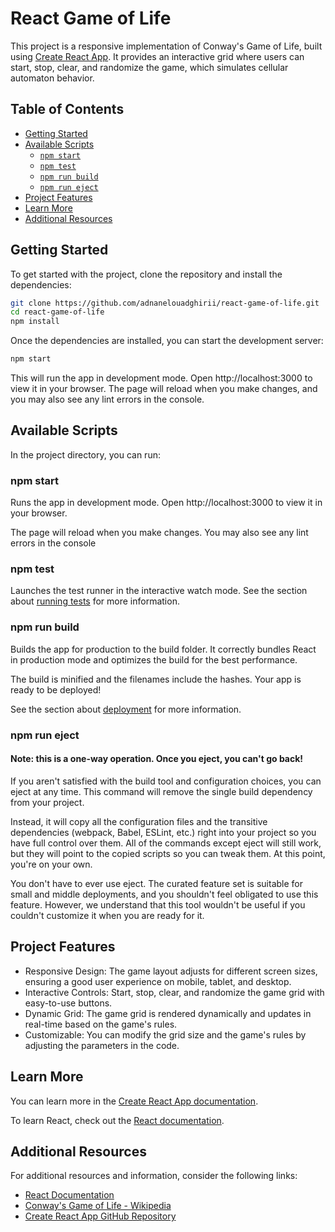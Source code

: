 # React Game of Life

This project is a responsive implementation of Conway's Game of Life, built using [Create React App](https://github.com/facebook/create-react-app). It provides an interactive grid where users can start, stop, clear, and randomize the game, which simulates cellular automaton behavior.

## Table of Contents

- [Getting Started](#getting-started)
- [Available Scripts](#available-scripts)
  - [`npm start`](#npm-start)
  - [`npm test`](#npm-test)
  - [`npm run build`](#npm-run-build)
  - [`npm run eject`](#npm-run-eject)
- [Project Features](#project-features)
- [Learn More](#learn-more)
- [Additional Resources](#additional-resources)

## Getting Started

To get started with the project, clone the repository and install the dependencies:

```bash
git clone https://github.com/adnanelouadghirii/react-game-of-life.git
cd react-game-of-life
npm install
```
Once the dependencies are installed, you can start the development server:

```bash
npm start
```
This will run the app in development mode. Open http://localhost:3000 to view it in your browser. The page will reload when you make changes, and you may also see any lint errors in the console.

## Available Scripts

In the project directory, you can run:

### npm start

Runs the app in development mode.
Open http://localhost:3000 to view it in your browser.

The page will reload when you make changes.
You may also see any lint errors in the console

### npm test

Launches the test runner in the interactive watch mode.
See the section about [running tests](https://create-react-app.dev/docs/running-tests/) for more information.

### npm run build

Builds the app for production to the build folder.
It correctly bundles React in production mode and optimizes the build for the best performance.

The build is minified and the filenames include the hashes.
Your app is ready to be deployed!

See the section about [deployment](https://facebook.github.io/create-react-app/docs/deployment) for more information.

### npm run eject

#### Note: this is a one-way operation. Once you eject, you can't go back!

If you aren't satisfied with the build tool and configuration choices, you can eject at any time. This command will remove the single build dependency from your project.

Instead, it will copy all the configuration files and the transitive dependencies (webpack, Babel, ESLint, etc.) right into your project so you have full control over them. All of the commands except eject will still work, but they will point to the copied scripts so you can tweak them. At this point, you're on your own.

You don't have to ever use eject. The curated feature set is suitable for small and middle deployments, and you shouldn't feel obligated to use this feature. However, we understand that this tool wouldn't be useful if you couldn't customize it when you are ready for it.

## Project Features

- Responsive Design: The game layout adjusts for different screen sizes, ensuring a good user experience on mobile, tablet, and desktop.
- Interactive Controls: Start, stop, clear, and randomize the game grid with easy-to-use buttons.
- Dynamic Grid: The game grid is rendered dynamically and updates in real-time based on the game's rules.
- Customizable: You can modify the grid size and the game's rules by adjusting the parameters in the code.

## Learn More

You can learn more in the [Create React App documentation](https://create-react-app.dev/docs/getting-started/).

To learn React, check out the [React documentation](https://react.dev/).


## Additional Resources

For additional resources and information, consider the following links:

- [React Documentation](https://react.dev/learn)
- [Conway's Game of Life - Wikipedia](https://en.wikipedia.org/wiki/Conway%27s_Game_of_Life)
- [Create React App GitHub Repository](https://github.com/facebook/create-react-app)